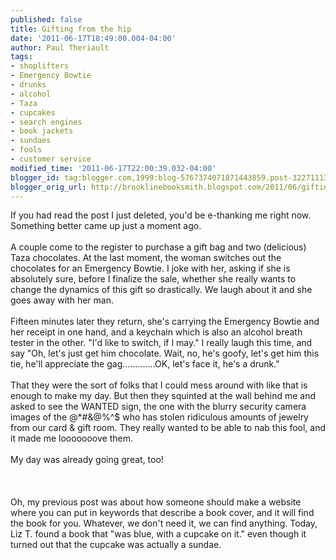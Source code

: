 ```yaml
---
published: false
title: Gifting from the hip
date: '2011-06-17T18:49:00.004-04:00'
author: Paul Theriault
tags:
- shoplifters
- Emergency Bowtie
- drunks
- alcohol
- Taza
- cupcakes
- search engines
- book jackets
- sundaes
- fools
- customer service
modified_time: '2011-06-17T22:00:39.032-04:00'
blogger_id: tag:blogger.com,1999:blog-5767374071871443859.post-3227111300314558064
blogger_orig_url: http://brooklinebooksmith.blogspot.com/2011/06/gifting-from-hip.html
---
```


If you had read the post I just deleted, you'd be e-thanking me right now.<br />Something better came up just a moment ago.<br /><br />A couple come to the register to purchase a gift bag and two (delicious) Taza chocolates. At the last moment, the woman switches out the chocolates for an Emergency Bowtie. I joke with her, asking if she is absolutely sure, before I finalize the sale, whether she really wants to change the dynamics of this gift so drastically. We laugh about it and she goes away with her man.<br /><br />Fifteen minutes later they return, she's carrying the Emergency Bowtie and her receipt in one hand, and a keychain which is also an alcohol breath tester in the other. "I'd like to switch, if I may." I really laugh this time, and say "Oh, let's just get him chocolate. Wait, no, he's goofy, let's get him this tie, he'll appreciate the gag.............OK, let's face it, he's a drunk."<br /><br />That they were the sort of folks that I could mess around with like that is enough to make my day. But then they squinted at the wall behind me and asked to see the WANTED sign, the one with the blurry security camera images of the @*#&amp;$%$@%^$ who has stolen ridiculous amounts of jewelry from our card &amp; gift room. They really wanted to be able to nab this fool, and it made me looooooove them.<br /><br />My day was already going great, too!<br /><br /><br /><br />Oh, my previous post was about how someone should make a website where you can put in keywords that describe a book cover, and it will find the book for you. Whatever, we don't need it, we can find anything. Today, Liz T. found a book that "was blue, with a cupcake on it." even though it turned out that the cupcake was actually a sundae.